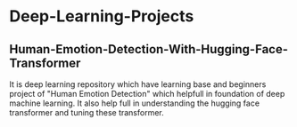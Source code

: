 # Deep-Learning-Projects
## Human-Emotion-Detection-With-Hugging-Face-Transformer
It is deep learning repository which have learning base and beginners project of "Human Emotion Detection" which helpfull in foundation of deep machine learning. It also help full in understanding the hugging face transformer and tuning these transformer.
